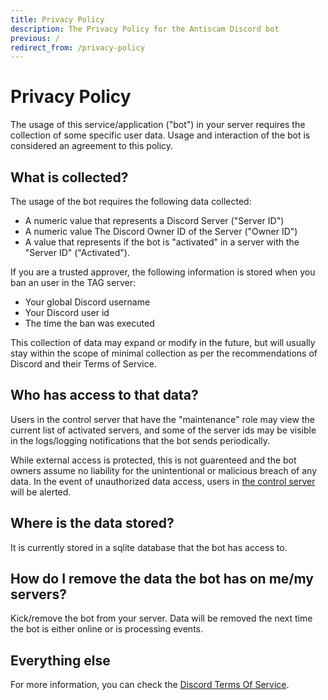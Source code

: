 ```yaml
---
title: Privacy Policy
description: The Privacy Policy for the Antiscam Discord bot
previous: /
redirect_from: /privacy-policy
---
```


# Privacy Policy

The usage of this service/application ("bot") in your server requires the collection of some specific user data. Usage and interaction of the bot is considered an agreement to this policy. 

## What is collected?

The usage of the bot requires the following data collected:

* A numeric value that represents a Discord Server ("Server ID")
* A numeric value The Discord Owner ID of the Server ("Owner ID")
* A value that represents if the bot is "activated" in a server with the "Server ID" ("Activated").

If you are a trusted approver, the following information is stored when you ban an user in the TAG server:

* Your global Discord username
* Your Discord user id
* The time the ban was executed

This collection of data may expand or modify in the future, but will usually stay within the scope of minimal collection as per the recommendations of Discord and their Terms of Service.

## Who has access to that data?

Users in the control server that have the "maintenance" role may view the current list of activated servers, and some of the server ids may be visible in the logs/logging notifications that the bot sends periodically.

While external access is protected, this is not guarenteed and the bot owners assume no liability for the unintentional or malicious breach of any data. In the event of unauthorized data access, users in [the control server](/discord) will be alerted.

## Where is the data stored?

It is currently stored in a sqlite database that the bot has access to.

## How do I remove the data the bot has on me/my servers?

Kick/remove the bot from your server. Data will be removed the next time the bot is either online or is processing events.

## Everything else

For more information, you can check the [Discord Terms Of Service](https://discord.com/terms).